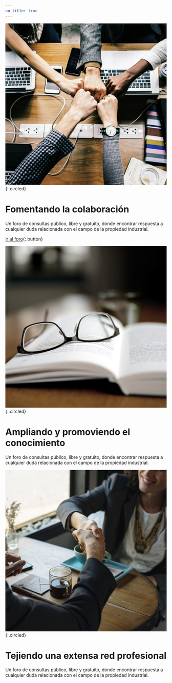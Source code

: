 ```yaml
---
no_title: true
---
```


<style>
    h2 {
        margin-top: 3em;
    }

    .button {
        margin: 1.5em;
    }

    #content,
    #content p {
        text-align: center;
    }

    #content img {
        max-width: 40%;
    }

    #content img.circled {
        margin-top: 3em;
    }
    
    header {
        background-image: url('assets/img/background_forum.jpg');
    }
</style>




![](assets/img/forum.jpg){:.circled}

# Fomentando la colaboración

Un foro de consultas público, libre y gratuito, donde encontrar respuesta a cualquier duda relacionada con el campo de la propiedad industrial.

[Ir al foro](foro){:.button}




![](assets/img/knowledge.jpg){:.circled}

# Ampliando y promoviendo el conocimiento

Un foro de consultas público, libre y gratuito, donde encontrar respuesta a cualquier duda relacionada con el campo de la propiedad industrial.




![](assets/img/handshake.jpg){:.circled}

# Tejiendo una extensa red profesional

Un foro de consultas público, libre y gratuito, donde encontrar respuesta a cualquier duda relacionada con el campo de la propiedad industrial.
